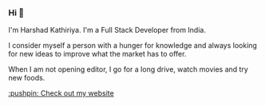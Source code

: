 ### Hi 👋

I'm Harshad Kathiriya. I'm a Full Stack Developer from India. 

I consider myself a person with a hunger for knowledge and always looking for new ideas to improve what the market has to offer.

When I am not opening editor, I go for a long drive, watch movies and try new foods.  

<p><a href="https://harshad.dev/">:pushpin: Check out my website</a></p>

<!--
**harshad-kathiriya/harshad-kathiriya** is a ✨ _special_ ✨ repository because its `README.md` (this file) appears on your GitHub profile.

Here are some ideas to get you started:

- 🔭 I’m currently working on ...
- 🌱 I’m currently learning ...
- 👯 I’m looking to collaborate on ...
- 🤔 I’m looking for help with ...
- 💬 Ask me about ...
- 📫 How to reach me: ...
- 😄 Pronouns: ...
- ⚡ Fun fact: ...
-->
